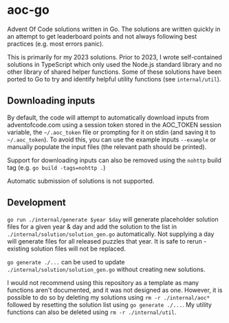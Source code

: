 aoc-go
===

Advent Of Code solutions written in Go.
The solutions are written quickly in an attempt to get leaderboard points and not always following best practices (e.g. most errors panic).

This is primarily for my 2023 solutions.
Prior to 2023, I wrote self-contained solutions in TypeScript which only used the Node.js standard library and no other
library of shared helper functions.
Some of these solutions have been ported to Go to try and identify helpful utility functions (see `internal/util`).

## Downloading inputs

By default, the code will attempt to automatically download inputs from adventofcode.com using a session token stored
in the AOC_TOKEN session variable, the `~/.aoc_token` file or prompting for it on stdin (and saving it to
`~/.aoc_token`).
To avoid this, you can use the example inputs `--example` or manually populate the input files (the relevant path should
be printed).

Support for downloading inputs can also be removed using the `nohttp` build tag (e.g. `go build -tags=nohttp .`)

Automatic submission of solutions is not supported.

## Development

`go run ./internal/generate $year $day` will generate placeholder solution files for a given year & day and add
the solution to the list in `./internal/solution/solution_gen.go` automatically.
Not supplying a day will generate files for all released puzzles that year.
It is safe to rerun - existing solution files will not be replaced.

`go generate ./...` can be used to update `./internal/solution/solution_gen.go` without creating new solutions.

I would not recommend using this repository as a template as many functions aren't documented, and it was not designed
as one.
However, it is possible to do so by deleting my solutions using `rm -r ./internal/aoc*` followed by resetting the
solution list using `go generate ./...`.
My utility functions can also be deleted using `rm -r ./internal/util`.
